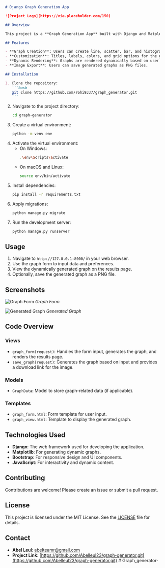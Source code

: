 ````markdown
# Django Graph Generation App

![Project Logo](https://via.placeholder.com/150)

## Overview

This project is a **Graph Generation App** built with Django and Matplotlib. It allows users to create various types of graphs (line, scatter, bar, histogram) based on user input and display them dynamically in the web interface.

## Features

- **Graph Creation**: Users can create line, scatter, bar, and histogram graphs.
- **Customization**: Titles, labels, colors, and grid options for the graphs.
- **Dynamic Rendering**: Graphs are rendered dynamically based on user input.
- **Image Export**: Users can save generated graphs as PNG files.

## Installation

1. Clone the repository:
   ```bash
   git clone https://github.com/rohi9337/graph_generator.git
   ```
````

2. Navigate to the project directory:
   ```bash
   cd graph-generator
   ```
3. Create a virtual environment:
   ```bash
   python -m venv env
   ```
4. Activate the virtual environment:
   - On Windows:
     ```bash
     .\env\Scripts\activate
     ```
   - On macOS and Linux:
     ```bash
     source env/bin/activate
     ```
5. Install dependencies:
   ```bash
   pip install -r requirements.txt
   ```
6. Apply migrations:
   ```bash
   python manage.py migrate
   ```
7. Run the development server:
   ```bash
   python manage.py runserver
   ```

## Usage

1. Navigate to `http://127.0.0.1:8000/` in your web browser.
2. Use the graph form to input data and preferences.
3. View the dynamically generated graph on the results page.
4. Optionally, save the generated graph as a PNG file.

## Screenshots

![Graph Form](https://github.com/rohi9337/graph_generator/raw/main/Screenshots/graph_form.png) <!-- Replace with your form screenshot URL -->
_Graph Form_

![Generated Graph](https://github.com/rohi9337/graph_generator/raw/main/Screenshots/generated_graph.png) <!-- Replace with your graph screenshot URL -->
_Generated Graph_

## Code Overview

### Views

- `graph_form(request)`: Handles the form input, generates the graph, and renders the results page.
- `save_graph(request)`: Generates the graph based on input and provides a download link for the image.

### Models

- `GraphData`: Model to store graph-related data (if applicable).

### Templates

- `graph_form.html`: Form template for user input.
- `graph_view.html`: Template to display the generated graph.

## Technologies Used

- **Django**: The web framework used for developing the application.
- **Matplotlib**: For generating dynamic graphs.
- **Bootstrap**: For responsive design and UI components.
- **JavaScript**: For interactivity and dynamic content.

## Contributing

Contributions are welcome! Please create an issue or submit a pull request.

## License

This project is licensed under the MIT License. See the [LICENSE](LICENSE) file for details.

## Contact

- **Abel Leul**: abelteamr@gmail.com
- **Project Link**: [https://github.com/Abelleul23/graph-generator.git](https://github.com/Abelleul23/graph-generator.git)
#   G r a p h _ g e n e r a t o r - 
 
 
